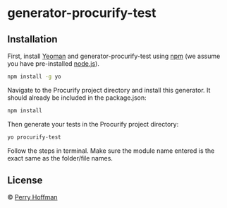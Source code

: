 # generator-procurify-test

## Installation

First, install [Yeoman](http://yeoman.io) and generator-procurify-test using [npm](https://www.npmjs.com/) (we assume you have pre-installed [node.js](https://nodejs.org/)).

```bash
npm install -g yo
```

Navigate to the Procurify project directory and install this generator. It should already be included in the package.json:

```bash
npm install
```

Then generate your tests in the Procurify project directory:

```bash
yo procurify-test
```

Follow the steps in terminal. Make sure the module name entered is the exact same as the folder/file names.

## License

 © [Perry Hoffman]()
